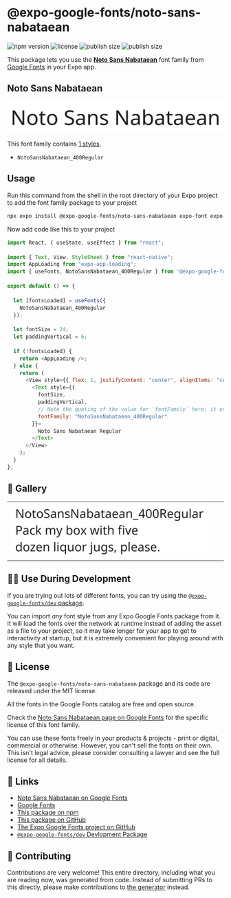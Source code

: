 # @expo-google-fonts/noto-sans-nabataean

![npm version](https://flat.badgen.net/npm/v/@expo-google-fonts/noto-sans-nabataean)
![license](https://flat.badgen.net/github/license/expo/google-fonts)
![publish size](https://flat.badgen.net/packagephobia/install/@expo-google-fonts/noto-sans-nabataean)
![publish size](https://flat.badgen.net/packagephobia/publish/@expo-google-fonts/noto-sans-nabataean)

This package lets you use the [**Noto Sans Nabataean**](https://fonts.google.com/specimen/Noto+Sans+Nabataean) font family from [Google Fonts](https://fonts.google.com/) in your Expo app.

## Noto Sans Nabataean

![Noto Sans Nabataean](./font-family.png)

This font family contains [1 styles](#-gallery).

- `NotoSansNabataean_400Regular`

## Usage

Run this command from the shell in the root directory of your Expo project to add the font family package to your project

```sh
npx expo install @expo-google-fonts/noto-sans-nabataean expo-font expo-app-loading
```

Now add code like this to your project

```js
import React, { useState, useEffect } from "react";

import { Text, View, StyleSheet } from "react-native";
import AppLoading from "expo-app-loading";
import { useFonts, NotoSansNabataean_400Regular } from '@expo-google-fonts/noto-sans-nabataean';

export default () => {

  let [fontsLoaded] = useFonts({
    NotoSansNabataean_400Regular
  });

  let fontSize = 24;
  let paddingVertical = 6;

  if (!fontsLoaded) {
    return <AppLoading />;
  } else {
    return (
      <View style={{ flex: 1, justifyContent: "center", alignItems: "center" }}>
        <Text style={{
          fontSize,
          paddingVertical,
          // Note the quoting of the value for `fontFamily` here; it expects a string!
          fontFamily: "NotoSansNabataean_400Regular"
        }}>
          Noto Sans Nabataean Regular
        </Text>
      </View>
    );
  }
};
```

## 🔡 Gallery


||||
|-|-|-|
|![NotoSansNabataean_400Regular](./NotoSansNabataean_400Regular.ttf.png)||||


## 👩‍💻 Use During Development

If you are trying out lots of different fonts, you can try using the [`@expo-google-fonts/dev` package](https://github.com/expo/google-fonts/tree/master/font-packages/dev#readme).

You can import _any_ font style from any Expo Google Fonts package from it. It will load the fonts over the network at runtime instead of adding the asset as a file to your project, so it may take longer for your app to get to interactivity at startup, but it is extremely convenient for playing around with any style that you want.


## 📖 License

The `@expo-google-fonts/noto-sans-nabataean` package and its code are released under the MIT license.

All the fonts in the Google Fonts catalog are free and open source.

Check the [Noto Sans Nabataean page on Google Fonts](https://fonts.google.com/specimen/Noto+Sans+Nabataean) for the specific license of this font family.

You can use these fonts freely in your products & projects - print or digital, commercial or otherwise. However, you can't sell the fonts on their own. This isn't legal advice, please consider consulting a lawyer and see the full license for all details.

## 🔗 Links

- [Noto Sans Nabataean on Google Fonts](https://fonts.google.com/specimen/Noto+Sans+Nabataean)
- [Google Fonts](https://fonts.google.com/)
- [This package on npm](https://www.npmjs.com/package/@expo-google-fonts/noto-sans-nabataean)
- [This package on GitHub](https://github.com/expo/google-fonts/tree/master/font-packages/noto-sans-nabataean)
- [The Expo Google Fonts project on GitHub](https://github.com/expo/google-fonts)
- [`@expo-google-fonts/dev` Devlopment Package](https://github.com/expo/google-fonts/tree/master/font-packages/dev)

## 🤝 Contributing

Contributions are very welcome! This entire directory, including what you are reading now, was generated from code. Instead of submitting PRs to this directly, please make contributions to [the generator](https://github.com/expo/google-fonts/tree/master/packages/generator) instead.
